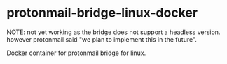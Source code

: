 # protonmail-bridge-linux-docker

NOTE: not yet working as the bridge does not support a headless version. however protonmail said "we plan to implement this in the future".

Docker container for protonmail bridge for linux.
